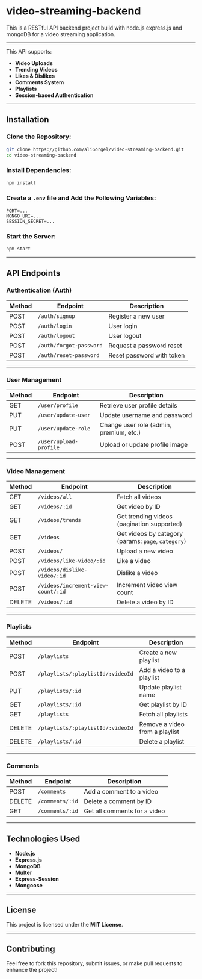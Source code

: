 # video-streaming-backend
This is a RESTful API backend project build with node.js express.js and mongoDB for a video streaming application.

---

This API supports:

- **Video Uploads**
- **Trending Videos**
- **Likes & Dislikes**
- **Comments System**
- **Playlists**
- **Session-based Authentication**

---

## Installation

### Clone the Repository:
```bash
git clone https://github.com/aliGorgel/video-streaming-backend.git
cd video-streaming-backend
```

### Install Dependencies:
```bash
npm install
```

### Create a `.env` file and Add the Following Variables:
```plaintext
PORT=...
MONGO_URI=...
SESSION_SECRET=...
```

### Start the Server:
```bash
npm start
```

---

## API Endpoints

### Authentication (Auth)
| Method | Endpoint | Description |
|--------|---------|-------------|
| POST | `/auth/signup` | Register a new user |
| POST | `/auth/login` | User login |
| POST | `/auth/logout` | User logout |
| POST | `/auth/forgot-password` | Request a password reset |
| POST | `/auth/reset-password` | Reset password with token |

---

### User Management
| Method | Endpoint | Description |
|--------|---------|-------------|
| GET | `/user/profile` | Retrieve user profile details |
| PUT | `/user/update-user` | Update username and password |
| PUT | `/user/update-role` | Change user role (admin, premium, etc.) |
| POST | `/user/upload-profile` | Upload or update profile image |

---

### Video Management
| Method | Endpoint | Description |
|--------|---------|-------------|
| GET | `/videos/all` | Fetch all videos |
| GET | `/videos/:id` | Get video by ID |
| GET | `/videos/trends` | Get trending videos (pagination supported) |
| GET | `/videos` | Get videos by category (params: `page`, `category`) |
| POST | `/videos/` | Upload a new video |
| POST | `/videos/like-video/:id` | Like a video |
| POST | `/videos/dislike-video/:id` | Dislike a video |
| POST | `/videos/increment-view-count/:id` | Increment video view count |
| DELETE | `/videos/:id` | Delete a video by ID |

---

### Playlists
| Method | Endpoint | Description |
|--------|---------|-------------|
| POST | `/playlists` | Create a new playlist |
| POST | `/playlists/:playlistId/:videoId` | Add a video to a playlist |
| PUT | `/playlists/:id` | Update playlist name |
| GET | `/playlists/:id` | Get playlist by ID |
| GET | `/playlists` | Fetch all playlists |
| DELETE | `/playlists/:playlistId/:videoId` | Remove a video from a playlist |
| DELETE | `/playlists/:id` | Delete a playlist |

---

### Comments
| Method | Endpoint | Description |
|--------|---------|-------------|
| POST | `/comments` | Add a comment to a video |
| DELETE | `/comments/:id` | Delete a comment by ID |
| GET | `/comments/:id` | Get all comments for a video |

---

## Technologies Used
- **Node.js**
- **Express.js**
- **MongoDB**
- **Multer**
- **Express-Session**
- **Mongoose**

---

## License
This project is licensed under the **MIT License**.

---

## Contributing
Feel free to fork this repository, submit issues, or make pull requests to enhance the project!


